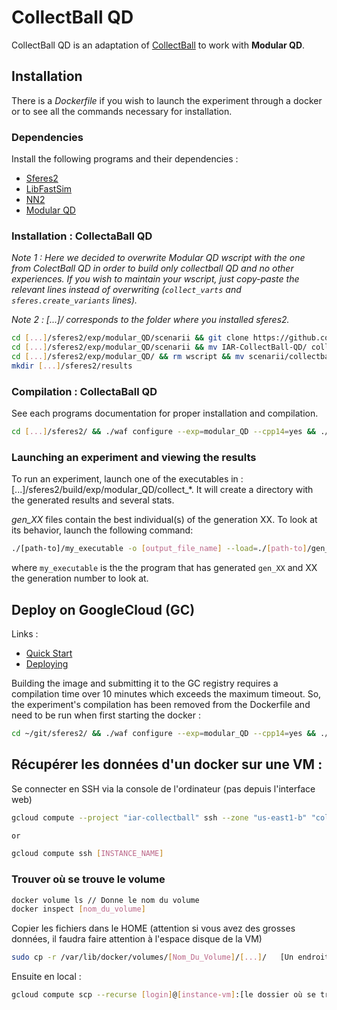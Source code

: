 CollectBall QD
==============

CollectBall QD is an adaptation of [CollectBall](https://github.com/doncieux/collectball) to work with __Modular QD__.

## Installation

There is a _Dockerfile_ if you wish to launch the experiment through a docker or to see all the commands necessary for installation.

### Dependencies

Install the following programs and their dependencies : 

* [Sferes2](https://github.com/sferes2/sferes2.git)
* [LibFastSim](https://github.com/jbmouret/libfastsim)
* [NN2](https://github.com/sferes2/nn2)
* [Modular QD](https://github.com/sferes2/modular_QD.git)

### Installation : CollectaBall QD

*Note 1 : Here we decided to overwrite Modular QD wscript with the one from ColectBall QD in order to build only collectball QD and no other experiences.
If you wish to maintain your wscript, just copy-paste the relevant lines instead of overwriting (`collect_varts` and `sferes.create_variants` lines).*

*Note 2 : [...]/ corresponds to the folder where you installed sferes2.*

```BASH
cd [...]/sferes2/exp/modular_QD/scenarii && git clone https://github.com/TBlauwe/IAR-CollectBall-QD.git
cd [...]/sferes2/exp/modular_QD/scenarii && mv IAR-CollectBall-QD/ collectball/
cd [...]/sferes2/exp/modular_QD/ && rm wscript && mv scenarii/collectball/modular_qd_wscript ./wscript
mkdir [...]/sferes2/results
```

### Compilation : CollectaBall QD
See each programs documentation for proper installation and compilation.

```BASH
cd [...]/sferes2/ && ./waf configure --exp=modular_QD --cpp14=yes && ./waf build --exp=modular_QD 
```

### Launching an experiment and viewing the results

To run an experiment, launch one of the executables in : [...]/sferes2/build/exp/modular\_QD/collect\_\*. It will create a directory with the generated results and several stats.

*gen_XX* files contain the best individual(s) of the generation XX. To look at its behavior, launch the following command:

```BASH
./[path-to]/my_executable -o [output_file_name] --load=./[path-to]/gen_XX
```
where `my_executable` is the the program that has generated `gen_XX` and XX the generation number to look at.

## Deploy on GoogleCloud (GC)

Links :

* [Quick Start](https://cloud.google.com/cloud-build/docs/quickstart-docker)
* [Deploying](https://cloud.google.com/compute/docs/containers/deploying-containers<Paste>)

Building the image and submitting it to the GC registry requires a compilation time over 10 minutes which exceeds the maximum timeout.
So, the experiment's compilation has been removed from the Dockerfile and need to be run when first starting the docker :

```BASH
cd ~/git/sferes2/ && ./waf configure --exp=modular_QD --cpp14=yes && ./waf build --exp=modular_QD 
```

## Récupérer les données d'un docker sur une VM :

Se connecter en SSH via la console de l'ordinateur (pas depuis l'interface web)

```BASH
gcloud compute --project "iar-collectball" ssh --zone "us-east1-b" "collectball-qd-1"

or

gcloud compute ssh [INSTANCE_NAME]
```

### Trouver où se trouve le volume

```BASH
docker volume ls // Donne le nom du volume
docker inspect [nom_du_volume]
```

Copier les fichiers dans le HOME (attention si vous avez des grosses données, il faudra faire attention à l'espace disque de la VM)

```BASH
sudo cp -r /var/lib/docker/volumes/[Nom_Du_Volume]/[...]/   [Un endroit où vous avez les droits depuis un scp, comme le home]
```

Ensuite en local :

```BASH
gcloud compute scp --recurse [login]@[instance-vm]:[le dossier où se trouve les données]
```
